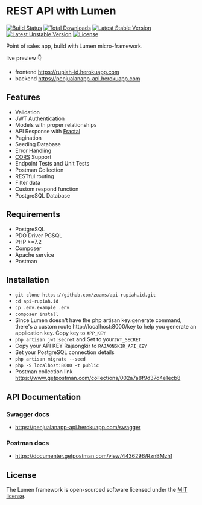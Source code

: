 # REST API with Lumen

[![Build Status](https://travis-ci.org/laravel/lumen-framework.svg)](https://travis-ci.org/laravel/lumen-framework)
[![Total Downloads](https://poser.pugx.org/laravel/lumen-framework/d/total.svg)](https://packagist.org/packages/laravel/lumen-framework)
[![Latest Stable Version](https://poser.pugx.org/laravel/lumen-framework/v/stable.svg)](https://packagist.org/packages/laravel/lumen-framework)
[![Latest Unstable Version](https://poser.pugx.org/laravel/lumen-framework/v/unstable.svg)](https://packagist.org/packages/laravel/lumen-framework)
[![License](https://poser.pugx.org/laravel/lumen-framework/license.svg)](https://packagist.org/packages/laravel/lumen-framework)

Point of sales app, build with Lumen micro-framework.

live preview 👇
- frontend 
 https://rupiah-id.herokuapp.com
- backend
  https://penjualanapp-api.herokuapp.com

## Features

- Validation
- JWT Authentication
- Models with proper relationships
- API Response with [Fractal](http://fractal.thephpleague.com/)
- Pagination
- Seeding Database
- Error Handling
- [CORS](https://github.com/barryvdh/laravel-cors) Support
- Endpoint Tests and Unit Tests
- Postman Collection
- RESTful routing
- Filter data
- Custom respond function
- PostgreSQL Database

## Requirements

- PostgreSQL
- PDO Driver PGSQL
- PHP >=7.2
- Composer
- Apache service
- Postman

## Installation

- `git clone https://github.com/zuams/api-rupiah.id.git`
- `cd api-rupiah.id`
- `cp .env.example .env`
- `composer install`
- Since Lumen doesn't have the php artisan key:generate command, there's a custom route http://localhost:8000/key to help you generate an application key. Copy key to `APP_KEY`
- `php artisan jwt:secret` and Set to your`JWT_SECRET`
- Copy your API KEY Rajaongkir to `RAJAONGKIR_API_KEY`
- Set your PostgreSQL connection details 
- `php artisan migrate --seed`
- `php -S localhost:8000 -t public`
- Postman collection link https://www.getpostman.com/collections/002a7a8f9d37d4e1ecb8

## API Documentation
  ### Swagger docs
   - https://penjualanapp-api.herokuapp.com/swagger
  ### Postman docs
   - https://documenter.getpostman.com/view/4436296/RznBMzh1


## License

The Lumen framework is open-sourced software licensed under the [MIT license](https://opensource.org/licenses/MIT).
